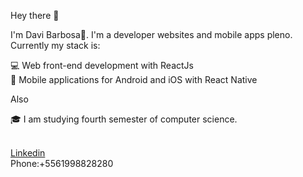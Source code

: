 Hey there 👋

I'm Davi Barbosa🚀. I'm a developer websites and mobile apps pleno. Currently my stack is:

💻 Web front-end development with ReactJs<br/>
📱 Mobile applications for Android and iOS with React Native<br/>

Also

                                                   
🎓 I am studying fourth semester of computer science.<br/>

 <br/><a href="https://www.linkedin.com/in/davi-barbosa-da-silva/">Linkedin</a>
 <br/>Phone:+5561998828280

